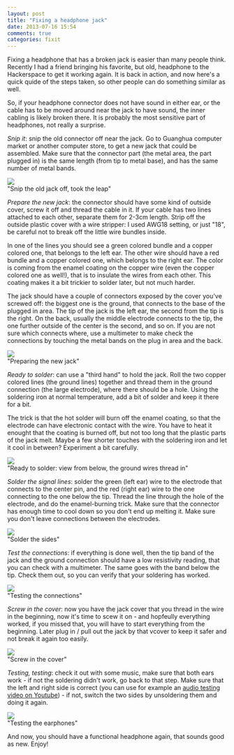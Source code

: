 ```yaml
---
layout: post
title: "Fixing a headphone jack"
date: 2013-07-16 15:54
comments: true
categories: fixit
---
```


Fixing a headphone that has a broken jack is easier than many people think. Recently I had a friend bringing his favorite, but old, headphone to the Hackerspace to get it working again. It is back in action, and now here's a quick quide of the steps taken, so other people can do something similar as well.

So, if your headphone connector does not have sound in either ear, or the cable has to be moved around near the jack to have sound, the inner cabling is likely broken there. It is probably the most sensitive part of headphones, not really a surprise.

*Snip it*: snip the old connector off near the jack. Go to Guanghua computer market or another computer store, to get a new jack that could be assembled. Make sure that the connector part (the metal area, the part plugged in) is the same length (from tip to metal base), and has the same number of metal bands.

![](/blogimg/headphone1.jpg)    
"Snip the old jack off, took the leap"

*Prepare the new jack*: the connector should have some kind of outside cover, screw it off and thread the cable in it. If your cable has two lines attached to each other, separate them for 2-3cm length. Strip off the outside plastic cover with a wire stripper: I used AWG18 setting, or just "18", be careful not to break off the little wire bundles inside.

In one of the lines you should see a green colored bundle and a copper colored one, that belongs to the left ear. The other wire should have a red bundle and a copper colored one, which belongs to the right ear. The color is coming from the enamel coating on the copper wire (even the copper colored one as well!), that is to insulate the wires from each other. This coating makes it a bit trickier to solder later, but not much harder.

The jack should have a couple of connectors exposed by the cover you've screwed off: the biggest one is the ground, that connects to the base of the plugged in area. The tip of the jack is the left ear, the second from the tip is the right. On the back, usually the middle electrode connects to the tip, the one further outside of the center is the second, and so on. If you are not sure which connects where, use a multimeter to make check the connections by touching the metal bands on the plug in area and the back.

![](/blogimg/headphone2.jpg)    
"Preparing the new jack"

*Ready to solder*: can use a "third hand" to hold the jack. Roll the two copper colored lines (the ground lines) together and thread them in the ground connection (the large electrode), where there should be a hole. Using the soldering iron at normal temperature, add a bit of solder and keep it there for a bit.

The trick is that the hot solder will burn off the enamel coating, so that the electrode can have electronic contact with the wire. You have to heat it enought that the coating is burned off, but not too long that the plastic parts of the jack melt. Maybe a few shorter touches with the soldering iron and let it cool in between? Experiment a bit carefully.

![](/blogimg/headphone3.jpg)    
"Ready to solder: view from below, the ground wires thread in"

*Solder the signal lines*: solder the green (left ear) wire to the electrode that connects to the center pin, and the red (right ear) wire to the one connecting to the one below the tip. Thread the line through the hole of the electrode, and do the enamel-burning trick. Make sure that the connector has enough time to cool down so you don't end up melting it. Make sure you don't leave connections between the electrodes.

![](/blogimg/headphone4.jpg)    
"Solder the sides"

*Test the connections*: if everything is done well, then the tip band of the jack and the ground connection should have a low resistivity reading, that you can check with a multimeter. The same goes with the band below the tip. Check them out, so you can verify that your soldering has worked.

![](/blogimg/headphone5.jpg)    
"Testing the connections"

*Screw in the cover*: now you have the jack cover that you thread in the wire in the beginning, now it's time to scew it on - and hopfeully everything worked, if you missed that, you will have to start everything from the beginning. Later plug in / pull out the jack by that vcover to keep it safer and not break it again too easily.

![](/blogimg/headphone6.jpg)    
"Screw in the cover"

*Testing, testing*: check it out with some music, make sure that both ears work - if not the soldering didn't work, go back to that step. Make sure that the left and right side is correct (you can use for example an [audio testing video on Youtube][audio]) - if not, switch the two sides by unsoldering them and doing it again.

![](/blogimg/headphone7.jpg)    
"Testing the earphones"

And now, you should have a functional headphone again, that sounds good as new. Enjoy!

[audio]: http://youtu.be/4bJ0dvAl98k "Stereo Audio Test (Left, Right)"
